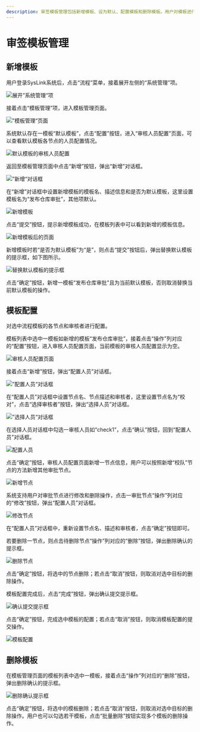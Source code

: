 ```yaml
---
description: 审签模板管理包括新增模板、设为默认、配置模板和删除模板。用户对模板进行管理时需要具有“模板管理”权限，这里默认用户具有相应的操作权限。
---
```


# 审签模板管理

## 新增模板

用户登录SysLink系统后，点击“流程”菜单，接着展开左侧的“系统管理”项。

![&#x5C55;&#x5F00;&#x201D;&#x7CFB;&#x7EDF;&#x7BA1;&#x7406;&#x201C;&#x9879;](.gitbook/assets/xin-zeng-mo-ban-1.png)

接着点击“模板管理”项，进入模板管理页面。

![&#x201D;&#x6A21;&#x677F;&#x7BA1;&#x7406;&#x201C;&#x9875;&#x9762;](.gitbook/assets/xin-zeng-mo-ban-2.png)

系统默认存在一模板“默认模板”，点击“配置”按钮，进入“审核人员配置”页面，可以查看默认模板各节点的人员配置情况。

![&#x9ED8;&#x8BA4;&#x6A21;&#x677F;&#x7684;&#x5BA1;&#x6838;&#x4EBA;&#x5458;&#x914D;&#x7F6E;](.gitbook/assets/xin-zeng-mo-ban-3.png)

返回至模板管理页面中点击“新增”按钮，弹出“新增”对话框。

![&#x201D;&#x65B0;&#x589E;&#x201C;&#x5BF9;&#x8BDD;&#x6846;](.gitbook/assets/xin-zeng-mo-ban-4.png)

在“新增”对话框中设置新增模板的模板名、描述信息和是否为默认模板，这里设置模板名为“发布仓库审批”，其他项默认。

![&#x65B0;&#x589E;&#x6A21;&#x677F;](.gitbook/assets/xin-zeng-mo-ban-5.png)

点击“提交”按钮，提示新增模板成功，在模板列表中可以看到新增的模板信息。

![&#x65B0;&#x589E;&#x6A21;&#x677F;&#x540E;&#x7684;&#x9875;&#x9762;](.gitbook/assets/xin-zeng-mo-ban-6.png)

新增模板时若“是否为默认模板”为“是”，则点击“提交”按钮后，弹出替换默认模板的提示框，如下图所示。

![&#x66FF;&#x6362;&#x9ED8;&#x8BA4;&#x6A21;&#x677F;&#x7684;&#x63D0;&#x793A;&#x6846;](.gitbook/assets/xin-zeng-mo-ban-7.png)

点击“确定”按钮，新增一模板“发布仓库审批”且为当前默认模板，否则取消替换当前默认模板的操作。

## 模板配置

对选中流程模板的各节点和审核者进行配置。

模板列表中选中一模板如新增的模板“发布仓库审批”，接着点击“操作”列对应的“配置”按钮，进入审核人员配置页面，当前模板的审核人员配置显示为空。

![&#x5BA1;&#x6838;&#x4EBA;&#x5458;&#x914D;&#x7F6E;&#x9875;&#x9762;](.gitbook/assets/mo-ban-pei-zhi-1.png)

接着点击“新增”按钮，弹出“配置人员”对话框。

![&#x201D;&#x914D;&#x7F6E;&#x4EBA;&#x5458;&#x201C;&#x5BF9;&#x8BDD;&#x6846;](.gitbook/assets/mo-ban-pei-zhi-2.png)

在“配置人员”对话框中设置节点名、节点描述和审核者，这里设置节点名为“校对”，点击“选择审核者”按钮，弹出“选择人员”对话框。

![&#x201D;&#x9009;&#x62E9;&#x4EBA;&#x5458;&#x201C;&#x5BF9;&#x8BDD;&#x6846;](.gitbook/assets/mo-ban-pei-zhi-3.png)

在选择人员对话框中勾选一审核人员如“check1”，点击“确认”按钮，回到“配置人员”对话框。

![&#x914D;&#x7F6E;&#x4EBA;&#x5458;](.gitbook/assets/mo-ban-pei-zhi-4.png)

点击“确定”按钮，审核人员配置页面新增一节点信息，用户可以按照新增“校队”节点的方法新增其他审批节点。

![&#x65B0;&#x589E;&#x8282;&#x70B9;](.gitbook/assets/mo-ban-pei-zhi-5.png)

系统支持用户对审批节点进行修改和删除操作，点击一审批节点“操作”列对应的“修改”按钮，弹出“配置人员”对话框。

![&#x4FEE;&#x6539;&#x8282;&#x70B9;](.gitbook/assets/mo-ban-pei-zhi-6.png)

在“配置人员”对话框中，重新设置节点名、描述和审核者，点击“确定”按钮即可。

若要删除一节点，则点击待删除节点“操作”列对应的“删除”按钮，弹出删除确认的提示框。

![&#x5220;&#x9664;&#x8282;&#x70B9;](.gitbook/assets/mo-ban-pei-zhi-7.png)

点击“确定”按钮，将选中的节点删除；若点击“取消”按钮，则取消对选中目标的删除操作。

模板配置完成后，点击“完成”按钮，弹出确认提交提示框。

![&#x786E;&#x8BA4;&#x63D0;&#x4EA4;&#x63D0;&#x793A;&#x6846;](.gitbook/assets/mo-ban-pei-zhi-8.png)

点击“确定”按钮，完成选中模板的配置；若点击“取消”按钮，则取消模板配置的提交操作。

![&#x6A21;&#x677F;&#x914D;&#x7F6E;](.gitbook/assets/mo-ban-pei-zhi-9.png)

## 删除模板

在模板管理页面的模板列表中选中一模板，接着点击“操作”列对应的“删除”按钮，弹出删除确认的提示框。

![&#x5220;&#x9664;&#x786E;&#x8BA4;&#x63D0;&#x793A;&#x6846;](.gitbook/assets/shan-chu-mo-ban-1.png)

点击“确定”按钮，将选中的模板删除；若点击“取消”按钮，则取消对选中目标的删除操作。用户也可以勾选若干模板，点击“批量删除”按钮实现多个模板的删除操作。


